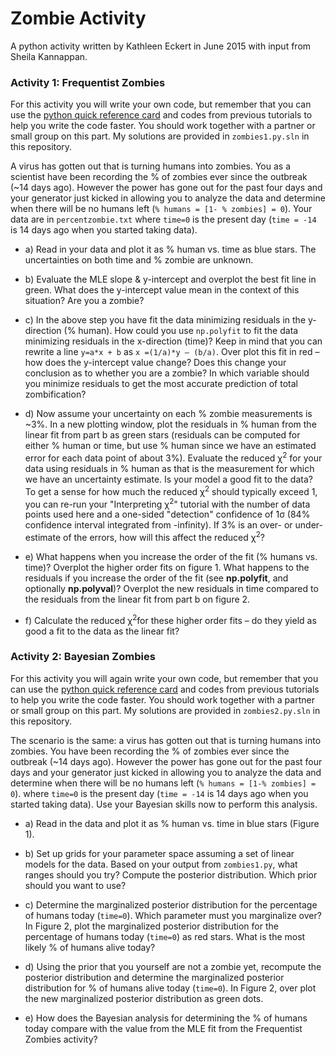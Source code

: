 # Zombie Activity
A python activity written by Kathleen Eckert in June 2015 with input from Sheila Kannappan.

### Activity 1: Frequentist Zombies

For this activity you will write your own code, but remember that you can use the [python quick reference card](http://user.physics.unc.edu/~sheila/PythonQuickReference.pdf) and codes from previous tutorials to help you write the code faster. You should work together with a partner or small group on this part. My solutions are provided in `zombies1.py.sln` in this repository.

A virus has gotten out that is turning humans into zombies. You as a scientist have been recording the % of zombies ever since the outbreak (~14 days ago). However the power has gone out for the past four days and your generator just kicked in allowing you to analyze the data and determine when there will be no humans left (`% humans = [1- % zombies] = 0`). Your data are in `percentzombie.txt` where `time=0` is the present day (`time = -14` is 14 days ago when you started taking data).

* a) Read in your data and plot it as % human vs. time as blue stars. The uncertainties on both time and % zombie are unknown.

* b) Evaluate the MLE slope & y-intercept and overplot the best fit line in green. What does the y-intercept value mean in the context of this situation? Are you a zombie?

* c) In the above step you have fit the data minimizing residuals in the y-direction (% human). How could you use `np.polyfit` to fit the data minimizing residuals in the x-direction (time)? Keep in mind that you can rewrite a line `y=a*x + b` as `x =(1/a)*y – (b/a)`. Over plot this fit in red – how does the y-intercept value change? Does this change your conclusion as to whether you are a zombie? In which variable should you minimize residuals to get the most accurate prediction of total zombification?

* d) Now assume your uncertainty on each % zombie measurements is ~3%. In a new plotting window, plot the residuals in % human from the linear fit from part b as green stars (residuals can be computed for either % human or time, but use % human since we have an estimated error for each data point of about 3%). Evaluate the reduced χ<sup>2</sup> for your data using residuals in % human as that is the measurement for which we have an uncertainty estimate. Is your model a good fit to the data? To get a sense for how much the reduced χ<sup>2</sup> should typically exceed 1, you can re-run your "Interpreting χ<sup>2</sup>" tutorial with the number of data points used here and a one-sided "detection" confidence of 1&sigma; (84% confidence interval integrated from -infinity). If 3% is an over- or under-estimate of the errors, how will this affect the reduced χ<sup>2</sup>?

* e) What happens when you increase the order of the fit (% humans vs. time)? Overplot the higher order fits on figure 1. What happens to the residuals if you increase the order of the fit (see **np.polyfit**, and optionally **np.polyval**)? Overplot the new residuals in time compared to the residuals from the linear fit from part b on figure 2.

* f) Calculate the reduced χ<sup>2</sup>for these higher order fits – do they yield as good a fit to the data as the linear fit?

### Activity 2: Bayesian Zombies

For this activity you will again write your own code, but remember that you can use the [python quick reference card](http://user.physics.unc.edu/~sheila/PythonQuickReference.pdf) and codes from previous tutorials to help you write the code faster. You should work together with a partner or small group on this part. My solutions are provided in `zombies2.py.sln` in this repository.

The scenario is the same: a virus has gotten out that is turning humans into zombies. You have been recording the % of zombies ever since the outbreak (~14 days ago). However the power has gone out for the past four days and your generator just kicked in allowing you to analyze the data and determine when there will be no humans left (`% humans = [1-% zombies] = 0`). where `time=0` is the present day (`time = -14` is 14 days ago when you started taking data). Use your Bayesian skills now to perform this analysis.

* a) Read in the data and plot it as % human vs. time in blue stars (Figure 1).

* b) Set up grids for your parameter space assuming a set of linear models for the data. Based on your output from `zombies1.py`, what ranges should you try? Compute the posterior distribution. Which prior should you want to use?

* c) Determine the marginalized posterior distribution for the percentage of humans today (`time=0`). Which parameter must you marginalize over? In Figure 2, plot the marginalized posterior distribution for the percentage of humans today (`time=0`) as red stars. What is the most likely % of humans alive today?

* d) Using the prior that you yourself are not a zombie yet, recompute the posterior distribution and determine the marginalized posterior distribution for % of humans alive today (`time=0`). In Figure 2, over plot the new marginalized posterior distribution as green dots.

* e) How does the Bayesian analysis for determining the % of humans today compare with the value from the MLE fit from the Frequentist Zombies activity?

